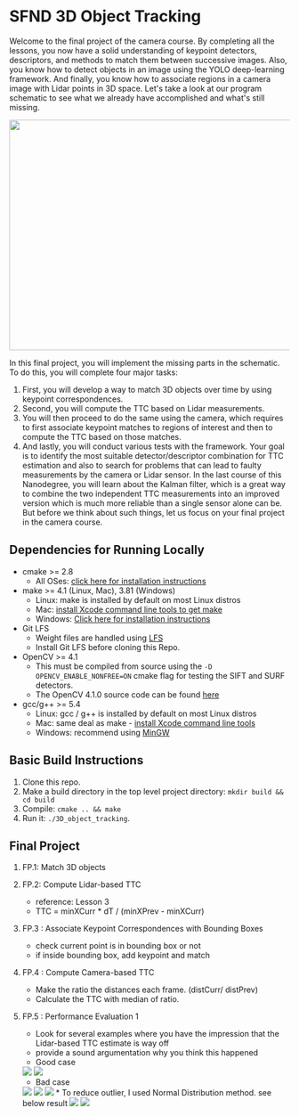 # SFND 3D Object Tracking

Welcome to the final project of the camera course. By completing all the lessons, you now have a solid understanding of keypoint detectors, descriptors, and methods to match them between successive images. Also, you know how to detect objects in an image using the YOLO deep-learning framework. And finally, you know how to associate regions in a camera image with Lidar points in 3D space. Let's take a look at our program schematic to see what we already have accomplished and what's still missing.

<img src="images/course_code_structure.png" width="779" height="414" />

In this final project, you will implement the missing parts in the schematic. To do this, you will complete four major tasks: 
1. First, you will develop a way to match 3D objects over time by using keypoint correspondences. 
2. Second, you will compute the TTC based on Lidar measurements. 
3. You will then proceed to do the same using the camera, which requires to first associate keypoint matches to regions of interest and then to compute the TTC based on those matches. 
4. And lastly, you will conduct various tests with the framework. Your goal is to identify the most suitable detector/descriptor combination for TTC estimation and also to search for problems that can lead to faulty measurements by the camera or Lidar sensor. In the last course of this Nanodegree, you will learn about the Kalman filter, which is a great way to combine the two independent TTC measurements into an improved version which is much more reliable than a single sensor alone can be. But before we think about such things, let us focus on your final project in the camera course. 

## Dependencies for Running Locally
* cmake >= 2.8
  * All OSes: [click here for installation instructions](https://cmake.org/install/)
* make >= 4.1 (Linux, Mac), 3.81 (Windows)
  * Linux: make is installed by default on most Linux distros
  * Mac: [install Xcode command line tools to get make](https://developer.apple.com/xcode/features/)
  * Windows: [Click here for installation instructions](http://gnuwin32.sourceforge.net/packages/make.htm)
* Git LFS
  * Weight files are handled using [LFS](https://git-lfs.github.com/)
  * Install Git LFS before cloning this Repo.
* OpenCV >= 4.1
  * This must be compiled from source using the `-D OPENCV_ENABLE_NONFREE=ON` cmake flag for testing the SIFT and SURF detectors.
  * The OpenCV 4.1.0 source code can be found [here](https://github.com/opencv/opencv/tree/4.1.0)
* gcc/g++ >= 5.4
  * Linux: gcc / g++ is installed by default on most Linux distros
  * Mac: same deal as make - [install Xcode command line tools](https://developer.apple.com/xcode/features/)
  * Windows: recommend using [MinGW](http://www.mingw.org/)

## Basic Build Instructions

1. Clone this repo.
2. Make a build directory in the top level project directory: `mkdir build && cd build`
3. Compile: `cmake .. && make`
4. Run it: `./3D_object_tracking`.


## Final Project

1. FP.1: Match 3D objects
2. FP.2: Compute Lidar-based TTC
    * reference: Lesson 3
    * TTC = minXCurr * dT / (minXPrev - minXCurr)
3. FP.3 : Associate Keypoint Correspondences with Bounding Boxes
    * check current point is in bounding box or not
    * if inside bounding box, add keypoint and match
4. FP.4 : Compute Camera-based TTC
    * Make the ratio the distances each frame. (distCurr/ distPrev)
    * Calculate the TTC with median of ratio.
5. FP.5 : Performance Evaluation 1
    * Look for several examples where you have the impression that the Lidar-based TTC estimate is way off
    * provide a sound argumentation why you think this happened
    * Good case
    <img src = "../refdata/example_images/goodCase1.png">
    <img src = "../refdata/example_images/goodCase2.png">
    
    * Bad case
    <img src = "../refdata/example_images/badCase0.png">
    <img src = "../refdata/example_images/badCase1.png">
    <img src = "../refdata/example_images/badCase2.png">
    * To reduce outlier, I used Normal Distribution method. see below result
    <img src = "../refdata/example_images/NormalDistributionGraph.png">
    <img src = "../refdata/example_images/ttcDiff.png">

